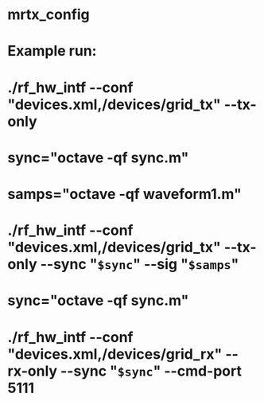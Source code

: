 # mrtx_config

# Example run:
# ./rf_hw_intf --conf "devices.xml,/devices/grid_tx" --tx-only


# sync="octave -qf sync.m"
# samps="octave -qf waveform1.m"
# ./rf_hw_intf --conf "devices.xml,/devices/grid_tx" --tx-only --sync "`$sync`" --sig "`$samps`"


# sync="octave -qf sync.m"
# ./rf_hw_intf --conf "devices.xml,/devices/grid_rx" --rx-only --sync "`$sync`" --cmd-port 5111

